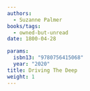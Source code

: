 ```yaml
---
authors:
  - Suzanne Palmer
books/tags:
  - owned-but-unread
date: 1800-04-28

params:
  isbn13: "9780756415068"
  year: "2020"
title: Driving The Deep
weight: 1
---
```


<!--more-->
